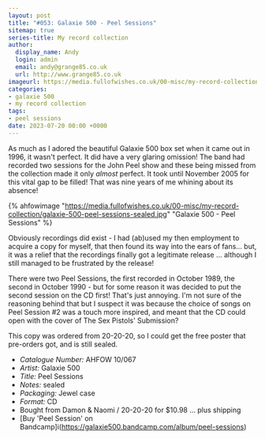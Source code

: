 ```yaml
---
layout: post
title: "#053: Galaxie 500 - Peel Sessions"
sitemap: true
series-title: My record collection
author:
  display_name: Andy
  login: admin
  email: andy@grange85.co.uk
  url: http://www.grange85.co.uk
imageurl: https://media.fullofwishes.co.uk/00-misc/my-record-collection/galaxie-500-peel-sessions-sealed.jpg
categories:
- galaxie 500
- my record collection
tags:
- peel sessions
date: 2023-07-20 00:00 +0000
---
```

As much as I adored the beautiful Galaxie 500 box set when it came out in 1996, it wasn't perfect. It did have a very glaring omission! The band had recorded two sessions for the John Peel show and these being missed from the collection made it only _almost_ perfect. It took until November 2005 for this vital gap to be filled! That was nine years of me whining about its absence!

{% ahfowimage "https://media.fullofwishes.co.uk/00-misc/my-record-collection/galaxie-500-peel-sessions-sealed.jpg" "Galaxie 500 - Peel Sessions" %}

Obviously recordings did exist - I had (ab)used my then employment to acquire a copy for myself, that then found its way into the ears of fans... but, it was a relief that the recordings finally got a legitimate release ... although I still managed to be frustrated by the release! 

There were two Peel Sessions, the first recorded in October 1989, the second in October 1990 - but for some reason it was decided to put the second session on the CD first! That's just annoying. I'm not sure of the reasoning behind that but I suspect it was because the choice of songs on Peel Session #2 was a touch more inspired, and meant that the CD could open with the cover of The Sex Pistols' Submission? 

This copy was ordered from 20-20-20, so I could get the free poster that pre-orders got, and is still sealed.

 - *Catalogue Number:* AHFOW 10/067
 - *Artist:* Galaxie 500
 - *Title:* Peel Sessions
 - *Notes:* sealed
 - *Packaging:* Jewel case
 - *Format:* CD
 - Bought from Damon & Naomi / 20-20-20 for $10.98 ... plus shipping
 - [Buy 'Peel Session' on Bandcamp]i(https://galaxie500.bandcamp.com/album/peel-sessions)
